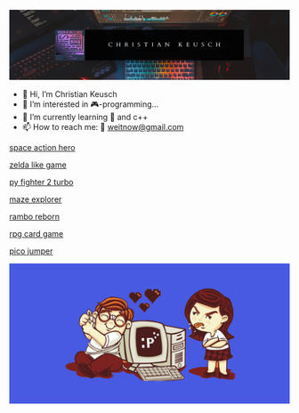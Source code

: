 ![wallpaper](https://github.com/weitnow/weitnow/blob/main/header.png)


- 👋 Hi, I’m Christian Keusch
- 👀 I’m interested in 🎮-programming...
- 🌱 I’m currently learning 🐍 and c++
- 📫 How to reach me: 📧 weitnow@gmail.com

[space action hero](https://github.com/weitnow/weitnow/blob/main/games/spaceactionhero/README.md)

[zelda like game](https://github.com/weitnow/cpp_raylib_zeldalike#readme)

[py fighter 2 turbo](https://github.com/weitnow/pygame_fighter#readme)

[maze explorer](https://github.com/weitnow/html5gameEngine#readme)

[rambo reborn](https://github.com/weitnow/pygame_shooter#readme)

[rpg card game](https://github.com/weitnow/phaser-cardgame#readme)

[pico jumper](https://github.com/weitnow/pico#readme)

![wallpaper](https://github.com/weitnow/weitnow/blob/main/wallpaper.png)



